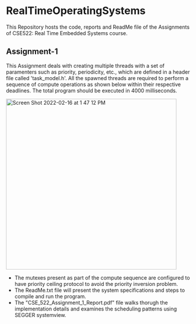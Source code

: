 # RealTimeOperatingSystems

This Repository hosts the code, reports and ReadMe file of the Assignments of CSE522: Real Time Embedded Systems course.

## Assignment-1
This Assignment deals with creating multiple threads with a set of paramenters such as priority, periodicity, etc., which are defined in a header file called 'task_model.h'. All the spawned threads are required to perform a sequence of compute operations as shown below within their respective deadlines. The total program should be executed in 4000 milliseconds.

   <img width="467" alt="Screen Shot 2022-02-16 at 1 47 12 PM" src="https://user-images.githubusercontent.com/89430730/154354607-4e27754e-4313-4886-bdc0-a9b15c3f1900.png">


- The mutexes present as part of the compute sequence are configured to have priority ceiling protocol to avoid the priority inversion problem.
- The ReadMe.txt file will present the system specifications and steps to compile and run the program.
- The "CSE_522_Assignment_1_Report.pdf" file walks thorugh the implementation details and examines the scheduling patterns using SEGGER systemview.
